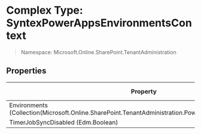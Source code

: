 # Complex Type: SyntexPowerAppsEnvironmentsContext

> Namespace: Microsoft.Online.SharePoint.TenantAdministration

## Properties

Property | SPO | SP 2019 | SP 2016 | SP 2013
----------|:---:|:-------:|:-------:|:-------:
Environments (Collection(Microsoft.Online.SharePoint.TenantAdministration.PowerAppsEnvironmentContext)) | ✅ | ❌ | ❌ | ❌
TimerJobSyncDisabled (Edm.Boolean) | ✅ | ❌ | ❌ | ❌